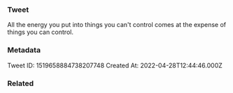 ### Tweet
All the energy you put into things you can't control comes at the expense of things you can control.

### Metadata
Tweet ID: 1519658884738207748
Created At: 2022-04-28T12:44:46.000Z

### Related

